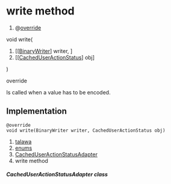 
<div>

# write method

</div>


<div>

1.  @[override](https://api.flutter.dev/flutter/dart-core/override-constant.html)

</div>

void write(

1.  [[[BinaryWriter](https://pub.dev/documentation/hive/2.2.3/hive/BinaryWriter-class.md)]
    writer, ]
2.  [[[CachedUserActionStatus](../../enums_enums/CachedUserActionStatus.md)]
    obj]

)


override




Is called when a value has to be encoded.



## Implementation

``` language-dart
@override
void write(BinaryWriter writer, CachedUserActionStatus obj) 
```







1.  [talawa](../../index.md)
2.  [enums](../../enums_enums/)
3.  [CachedUserActionStatusAdapter](../../enums_enums/CachedUserActionStatusAdapter-class.md)
4.  write method

##### CachedUserActionStatusAdapter class







